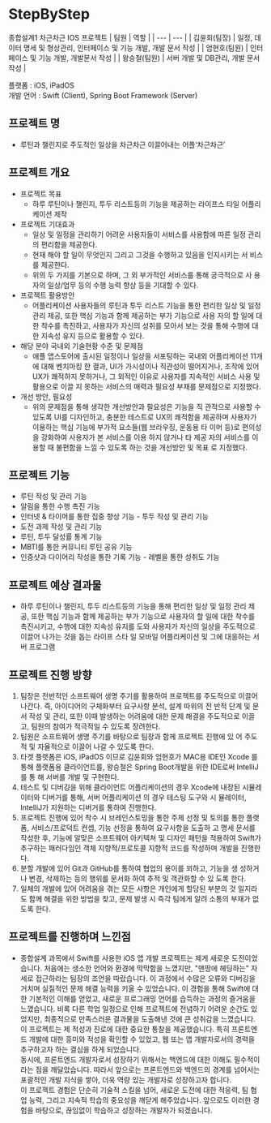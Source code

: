 # StepByStep
종합설계1 차근차근 IOS 프로젝트
| 팀원 | 역할 |
| --- | --- |
| 김윤회(팀장) | 일정, 데이터 명세 및 형상관리, 인터페이스 및 기능 개발, 개발 문서 작성 | 
| 엄현호(팀원) | 인터페이스 및 기능 개발, 개발문서 작성 |
| 왕승철(팀원) | 서버 개발 및 DB관리, 개발 문서 작성 |

플랫폼 : iOS, iPadOS<br/>
개발 언어 : Swift (Client), Spring Boot Framework (Server)<br/>

## 프로젝트 명
 - 루틴과 챌린지로 주도적인 일상을 차근차근 이끌어내는 어플‘차근차근’

## 프로젝트 개요
 - 프로젝트 목표
   - 하루 루틴이나 챌린지, 투두 리스트등의 기능을 제공하는 라이프스 타일 어플리케이션 제작
 - 프로젝트 기대효과
   - 일상 및 일정을 관리하기 어려운 사용자들이 서비스를 사용함에 따른 일정 관리의 편리함을 제공한다.
   - 현재 해야 할 일이 무엇인지 그리고 그것을 수행하고 있음을 인지시키는 서 비스를 제공한다.
   - 위의 두 가지를 기본으로 하며, 그 외 부가적인 서비스를 통해 궁극적으로 사 용자의 일상/업무 등의 수행 능력 향상 등을 기대할 수 있다.
 - 프로젝트 활용방안
   - 어플리케이션 사용자들의 루틴과 투두 리스트 기능을 통한 편리한 일상 및 일정 관리 제공, 또한 핵심 기능과 함께 제공하는 부가 기능으로 사용 자의 할 일에 대한 착수를 촉진하고, 사용자가 자신의 성취를 모아서 보는 것을 통해 수행에 대한 지속성 유지 등으로 활용할 수 있다.
 - 해당 분야 국내외 기술현황 수준 및 문제점
   - 애플 앱스토어에 출시된 일정이나 일상을 서포팅하는 국내외 어플리케이션 11개에 대해 벤치마킹 한 결과, UI가 가시성이나 직관성이 떨어지거나, 조작에 있어 UX가 쾌적하지 못하거나, 그 외적인 이유로 사용자를 지속적인 서비스 사용 및 활용으로 이끌 지 못하는 서비스의 매력과 필요성 부재를 문제점으로 지정했다.
 - 개선 방안, 필요성
   - 위의 문제점을 통해 생각한 개선방안과 필요성은 기능을 직 관적으로 사용할 수 있도록 UI를 디자인하고, 충분한 테스트로 UX의 쾌적함을 제공하며 사용자가 이용하는 핵심 기능에 부가적 요소들(웹 브라우징, 운동용 타 이머 등)로 편의성을 강화하여 사용자가 본 서비스를 이용 하지 않거나 타 제공 자의 서비스를 이용할 때 불편함을 느낄 수 있도록 하는 것을 개선방안 및 목표 로 지정했다.
  
## 프로젝트 기능
- 루틴 작성 및 관리 기능
- 알림을 통한 수행 촉진 기능
- 인터넷 & 타이머를 통한 집중 향상 기능 - 투두 작성 및 관리 기능
- 도전 과제 작성 및 관리 기능
- 루틴, 투두 달성률 통계 기능
- MBTI를 통한 커뮤니티 루틴 공유 기능
- 인증샷과 다이어리 작성을 통한 기록 기능 - 레벨을 통한 성취도 기능

## 프로젝트 예상 결과물
- 하루 루틴이나 챌린지, 투두 리스트등의 기능을 통해 편리한 일상 및 일정 관리 제공, 또한 핵심 기능과 함께 제공하는 부가 기능으로 사용자의 할 일에 대한 착수를 촉진시키고, 수행에 대한 지속성 유지를 도와 사용자가 자신의 일상을 주도적으로 이끌어 나가는 것을 돕는 라이프 스타 일 모바일 어플리케이션 및 그에 대응하는 서버 프로그램

## 프로젝트 진행 방향
1. 팀장은 전반적인 소프트웨어 생명 주기를 활용하여 프로젝트를 주도적으로 이끌어 나간다. 즉, 아이디어의 구체화부터 요구사항 분석, 설계 따위의 전 반적 단계 및 문서 작성 및 관리, 또한 이때 발생하는 어려움에 대한 문제 해결을 주도적으로 이끌고, 팀원의 참여가 적극적일 수 있도록 장려한다.
2. 팀원은 소프트웨어 생명 주기를 바탕으로 팀장과 함께 프로젝트 진행에 있 어 주도적 및 자율적으로 이끌어 나갈 수 있도록 한다.
3. 타겟 플랫폼은 iOS, iPadOS 이므로 김윤회와 엄현호가 MAC용 IDE인 Xcode 를 통해 플랫폼용 클라이언트를, 왕승철은 Spring Boot개발을 위한 IDE로써 IntelliJ를 통 해 서버를 개발 및 구현한다.
4. 테스트 및 디버깅을 위해 클라이언트 어플리케이션의 경우 Xcode에 내장된 시뮬레이터와 디버거를 통해, 서버 어플리케이션 의 경우 테스팅 도구와 시 뮬레이터, IntelliJ가 지원하는 디버거를 통하여 진행한다.
5. 프로젝트 진행에 있어 착수 시 브레인스토밍을 통한 주제 선정 및 토의를 통한 플랫폼, 서비스/프로덕트 컨셉, 기능 선정을 통하여 요구사항을 도출하 고 명세 문서를 작성한 후, 기능에 알맞은 소프트웨어 아키텍쳐 및 디자인 패턴을 적용하여 Swift가 추구하는 패러다임인 객체 지향적/프로토콜 지향적 코드를 작성하며 개발을 진행한다.
6. 분할 개발에 있어 Git과 GitHub를 통하여 협업의 용이를 꾀하고, 기능을 생 성하거나 변경, 삭제하는 등의 행위를 문서화 하여 추적 및 객관화할 수 있 도록 한다.
7. 일체의 개발에 있어 어려움을 겪는 모든 사항은 개인에게 할당된 부분의 것 일지라도 함께 해결을 위한 방법을 찾고, 문제 발생 시 즉각 팀에게 알려 소통의 부재가 없도록 한다.

## 프로젝트를 진행하며 느낀점
- 종합설계 과목에서 Swift를 사용한 iOS 앱 개발 프로젝트는 제게 새로운 도전이었습니다. 처음에는 생소한 언어와 환경에 막막함을 느꼈지만, "맨땅에 헤딩하는" 자세로 접근하라는 팀장의 조언을 따랐습니다. 이 과정에서 수많은 오류와 디버깅을 거치며 실질적인 문제 해결 능력을 키울 수 있었습니다.
이 경험을 통해 Swift에 대한 기본적인 이해를 얻었고, 새로운 프로그래밍 언어를 습득하는 과정의 즐거움을 느꼈습니다. 비록 다른 학업 일정으로 인해 프로젝트에 전념하기 어려운 순간도 있었지만, 최종적으로 만족스러운 결과물을 도출해낸 것에 큰 성취감을 느꼈습니다.<br/>
이 프로젝트는 제 적성과 진로에 대한 중요한 통찰을 제공했습니다. 특히 프론트엔드 개발에 대한 흥미와 적성을 확인할 수 있었고, 웹 또는 앱 개발자로서의 경력을 추구하고자 하는 결심을 하게 되었습니다.<br/>
동시에, 프론트엔드 개발자로서 성장하기 위해서는 백엔드에 대한 이해도 필수적이라는 점을 깨달았습니다. 따라서 앞으로는 프론트엔드와 백엔드의 경계를 넘어서는 포괄적인 개발 지식을 쌓아, 더욱 역량 있는 개발자로 성장하고자 합니다.<br/>
이 프로젝트 경험은 단순히 기술적 스킬을 넘어, 새로운 도전에 대한 적응력, 팀 협업 능력, 그리고 지속적 학습의 중요성을 깨닫게 해주었습니다. 앞으로도 이러한 경험을 바탕으로, 끊임없이 학습하고 성장하는 개발자가 되겠습니다.
